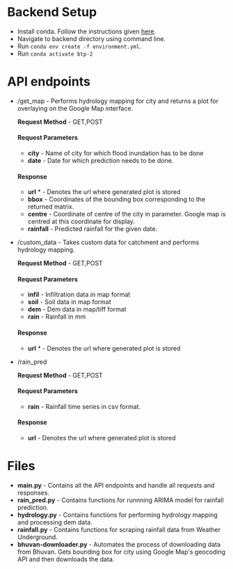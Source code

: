 # Backend Setup
* Install conda. Follow the instructions given [here](https://docs.anaconda.com/anaconda/install/linux/).
* Navigate to backend directory using command line.
* Run ```conda env create -f environment.yml```.
* Run ```conda activate btp-2```

# API endpoints
* /get_map - Performs hydrology mapping for city and returns a plot for overlaying on the Google Map interface.

  **Request Method** - GET,POST

  #### Request Parameters
  * **city** - Name of city for which flood inundation has to be done
  * **date** - Date for which prediction needs to be done.

  #### Response
  * **url** * - Denotes the url where generated plot is stored
  * **bbox** - Coordinates of the bounding box corresponding to the returned matrix.
  * **centre** - Coordinate of centre of the city in parameter. Google map is centred at this coordinate for display.
  * **rainfall** - Predicted rainfall for the given date.
* /custom_data - Takes custom data for catchment and performs hydrology mapping.

  **Request Method** - GET,POST

  #### Request Parameters
  * **infil** - Infiltration data in map format
  * **soil** - Soil data in map format
  * **dem** - Dem data in map/tiff format
  * **rain** - Rainfall in mm

  #### Response
  * **url** * - Denotes the url where generated plot is stored
* /rain_pred

  **Request Method** - GET,POST

  #### Request Parameters
  * **rain** - Rainfall time series in csv format.

  #### Response
  * **url** - Denotes the url where generated plot is stored

# Files
* **main.py** - Contains all the API endpoints and handle all requests and responses.
* **rain_pred.py** - Contains functions for runnning ARIMA model for rainfall prediction.
* **hydrology.py** - Contains functions for performing hydrology mapping and processing dem data.
* **rainfall.py** - Contains functions for scraping rainfall data from Weather Underground.
* **bhuvan-downloader.py** - Automates the process of downloading data from Bhuvan. Gets bounding box for city using Google Map's geocoding API and then downloads the  data.


